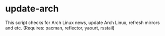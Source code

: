 # update-arch
This script checks for Arch Linux news, update Arch Linux, refresh mirrors and etc. (Requires: pacman, reflector, yaourt, rsstail)
